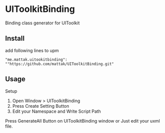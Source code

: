 # UIToolkitBinding

Binding class generator for UIToolkit

## Install

add following lines to upm

```
"me.mattak.uitookitbinding": ""https://github.com/mattak/UIToolkitBinding.git"
```

## Usage

Setup 

1. Open Window > UIToolkitBinding
2. Press Create Setting Button
3. Edit your Namespace and Write Script Path

Press GenerateAll Button on UIToolkitBinding window or Just edit your uxml file.



